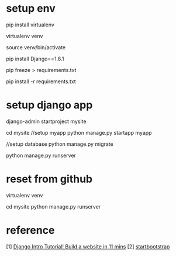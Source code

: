 # setup env

pip install virtualenv

virtualenv venv

source venv/bin/activate

pip install Django==1.8.1

pip freeze > requirements.txt

pip install -r requirements.txt


# setup django app

django-admin startproject mysite

cd mysite 
//setup myapp
python manage.py startapp myapp

//setup database
python manage.py migrate

python manage.py runserver


# reset from github
virtualenv venv

cd mysite 
python manage.py runserver

# reference
[1] [Django Intro Tutorial! Build a website in 11 mins](https://www.youtube.com/watch?v=PqeAvFf_HDI)
[2] [startbootstrap](https://startbootstrap.com/)

